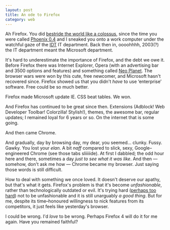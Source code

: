 ```yaml
---
layout: post
title: An ode to Firefox
category: web
---
```


Ah Firefox. You did [bestride the world like a colossus](http://www.online-literature.com/shakespeare/julius_caesar/3/), since the time you were called [Phoenix 0.4](http://www.mozilla.com/en-US/firefox/releases/0.4.html) and I sneaked you onto a work computer under the watchful gaze of the [IDT](http://www.idt.net/) IT department. Back then in, oooohhhh, 2003(?) the IT department meant the Microsoft department.

It's hard to underestimate the importance of Firefox, and the debt we owe it. Before Firefox there was Internet Explorer, Opera (with an advertising bar and 3500 options and features) and something called [Neo Planet](http://www.neoplanet.com/). The browser wars were won by this cute, free newcomer, and Microsoft hasn't recovered since. Firefox showed us that you didn't _have_ to use ‘enterprise’ software. Free could be so much better.

Firefox made Microsoft update IE. CSS beat tables. We won.

And Firefox has continued to be great since then. Extensions (Adblock! Web Developer Toolbar! Colorzilla! Stylish!), themes, the awesome bar, regular updates; I remained loyal for 6 years or so. On the internet that is some going.

And then came Chrome.

And gradually, day by browsing day, my dear, you seemed… clunky. Fussy. Gawky. You lost your _elan_. A bit _naff_ compared to slick, sexy, Google–engineered Chrome (see those tabs sliiiiide). At first I dabbled; the odd hour here and there, sometimes a day _just to see what it was like_. And then — somehow, don't ask me how — Chrome became my browser. Just saying those words is still difficult.

How to deal with something we once loved. It doesn't deserve our apathy, but that's what it gets. Firefox's problem is that it's become _unfashionable_, rather than technologically outdated or evil. It's trying hard ([perhaps too hard](http://twitterparty.mozilla.org/en-US)) not to be unfashionable and it is still unarguably _a good thing_. But for me, despite its time–honoured willingness to nick features from its competitors, it just feels like yesterday's browser.

I could be wrong. I'd _love_ to be wrong. Perhaps Firefox 4 will do it for me again. Have you remained faithful?
